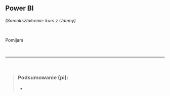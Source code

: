 ## Power BI

*(Samokształcenie: kurs z Udemy)*

<br>

Pomijam 

<br>

---

<br>

> ### Podsumowanie (pi):
>
> +